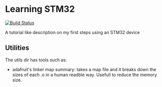 # Learning STM32

[![Build Status](https://travis-ci.org/amamory/learning-stm32.svg?branch=master)](https://travis-ci.org/amamory/learning-stm32)

A tutorial like description on my first steps using an STM32 device

## Utilities

The utils dir has tools such as:
- adafruit's linker map summary: takes a map file and it breaks down the sizes of each .o in a human readble way. Usefull to reduce the memory size.
